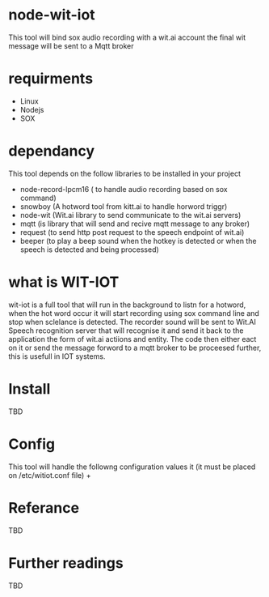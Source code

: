 # node-wit-iot
This tool will bind sox audio recording with a wit.ai account the final wit message will be sent to a Mqtt broker

# requirments
*   Linux
*   Nodejs
*   SOX

# dependancy
This tool depends on the follow libraries to be installed in your project
 *   node-record-lpcm16 ( to handle audio recording based on sox command)
 *   snowboy (A hotword tool from kitt.ai to handle horword triggr)  
 *   node-wit (Wit.ai library to send communicate to the wit.ai servers)
 *   mqtt (is library that will send and recive mqtt message to any broker)
 *   request (to send http post request to the speech endpoint of wit.ai)
 *   beeper (to play a beep sound when the hotkey is detected or when the speech is detected and being processed)

# what is WIT-IOT
wit-iot is a full tool that will run in the background to listn for a hotword, when the hot word occur it will start recording using sox command line and stop when sclelance is detected. 
The recorder sound will be sent to Wit.AI Speech recognition server that will recognise it and send it back to the application the form of wit.ai actiions and entity.
The code then either eact on it or send the message forword to a mqtt broker to be proceesed further, this is usefull in IOT systems.

# Install
TBD


# Config
This tool will handle the followng configuration values it (it must be placed on /etc/witiot.conf file)
+   

# Referance
TBD

# Further readings
TBD

